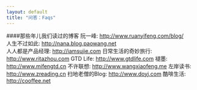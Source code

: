 ```yaml
---
layout: default
title: "问答：Faqs"
---
```


####那些年儿我们读过的博客
阮一峰: <http://www.ruanyifeng.com/blog/>  
人生不过如此: <http://nana.blog.paowang.net>    
人人都是产品经理: <http://iamsujie.com>
日常生活的奇妙旅行: <http://www.ritazhou.com>
GTD Life: <http://www.gtdlife.com>
褪墨: <http://www.mifengtd.cn>
不许联想: <http://www.wangxiaofeng.me>
左岸读书: <http://www.zreading.cn>
扫地老僧的Blog: <http://www.doyj.com>
酷啡生活: <http://cooffee.net>

<!-- Blog Comments -->
<div class="media">
  <!-- UY BEGIN -->
  <div id="uyan_frame">
  </div>
  <script type="text/javascript" src="http://v2.uyan.cc/code/uyan.js?uid=1995326">
  </script>
  <!-- UY END -->
</div>
